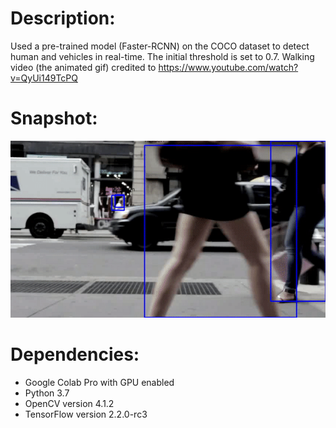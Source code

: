 # Description:
Used a pre-trained model (Faster-RCNN) on the COCO dataset to detect human and vehicles in real-time. The initial threshold is set to 0.7. Walking video (the animated gif) credited to https://www.youtube.com/watch?v=QyUi149TcPQ

# Snapshot:
![alt text](https://github.com/edtsoi430/Faster-RCNN-Human-Detection/blob/master/img/human-detection.gif)

# Dependencies:
- Google Colab Pro with GPU enabled
- Python 3.7
- OpenCV version 4.1.2
- TensorFlow version 2.2.0-rc3
